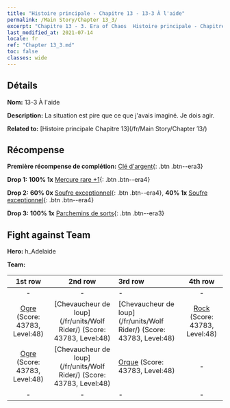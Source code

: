 ```yaml
---
title: "Histoire principale - Chapitre 13 - 13-3 À l'aide"
permalink: /Main Story/Chapter 13_3/
excerpt: "Chapitre 13 - 3. Era of Chaos  Histoire principale - Chapitre 13_3. 13-3 À l'aide"
last_modified_at: 2021-07-14
locale: fr
ref: "Chapter 13_3.md"
toc: false
classes: wide
---
```


## Détails

 **Nom:** 13-3 À l'aide

 **Description:** La situation est pire que ce que j'avais imaginé. Je dois agir.

 **Related to:** [Histoire principale Chapitre 13](/fr/Main Story/Chapter 13/)

## Récompense

 **Première récompense de complétion:** [Clé d'argent](/ItemsFR/con_693/){: .btn .btn--era3}

 **Drop 1:** **100% 1x** [Mercure rare +1](/ItemsFR/mat_42/){: .btn .btn--era4}

 **Drop 2:** **60% 0x** [Soufre exceptionnel](/ItemsFR/mat_36/){: .btn .btn--era4}, **40% 1x** [Soufre exceptionnel](/ItemsFR/mat_36/){: .btn .btn--era4}

 **Drop 3:** **100% 1x** [Parchemins de sorts](/ItemsFR/con_694/){: .btn .btn--era3}


## Fight against Team
 **Hero:** h_Adelaide

 **Team:**


  | 1st row | 2nd row | 3rd row | 4th row |
  |:----:|:----:|:----|:----:|
  | - | - | - | - |
  | [Ogre](/fr/units/Ogre/) (Score: 43783, Level:48)  | [Chevaucheur de loup](/fr/units/Wolf Rider/) (Score: 43783, Level:48)  | [Chevaucheur de loup](/fr/units/Wolf Rider/) (Score: 43783, Level:48)  | [Rock](/fr/units/Roc/) (Score: 43783, Level:48)  |
  | [Ogre](/fr/units/Ogre/) (Score: 43783, Level:48)  | [Chevaucheur de loup](/fr/units/Wolf Rider/) (Score: 43783, Level:48)  | [Orque](/fr/units/Orc/) (Score: 43783, Level:48)  | - |
  | - | - | - | - |


